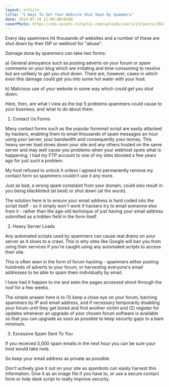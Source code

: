 ```yaml
---
layout: article
title: "5 Ways To Get Your Website Shut Down By Spammers"
date: 2014-07-29 11:09:00+0200
coverPhoto: https://cms-assets.tutsplus.com/uploads/users/23/posts/29427/image/how-to-stop-getting-spam-junk-email.jpg
---
```



Every day spammers hit thousands of websites and a number of these are shut down by their ISP or webhost for "abuse".

Damage done by spammers can take two forms:

a) General annoyance such as posting adverts on your forum or spam comments on your blog which are irritating and time-consuming to resolve but are unlikely to get you shut down. There are, however, cases in which even this damage could get you into some hot water with your host.

b) Malicious use of your website in some way which *could* get you shut down.

Here, then, are what I view as the top 5 problems spammers could cause to your business, and what to do about them.

1) Contact Us Forms

Many contact forms such as the popular formmail script are easily attacked by hackers, enabling them to email thousands of spam messages an hour using *your* server, *your* bandwidth and consequently *your* money. This heavy server load slows down your site and any others hosted on the same server and may well cause you problems when your webhost spots what is happening. I had my FTP account to one of my sites blocked a few years ago for just such a problem.

My host refused to unlock it unless I agreed to permanently remove my contact form so spammers couldn't use it any more.

Just as bad, a wrong spam complaint from your domain, could also result in you being blacklisted (at best) or shut down (at the worst).

The solution here is to ensure your email address is hard coded into the script itself - so it simply won't work if hackers try to email someone else from it - rather than the age-old technique of just having your email address submitted as a hidden field in the form itself.

2) Heavy Server Loads

Any automated scripts used by spammers can cause real drains on your server as it slows to a crawl. This is why sites like Google will ban you from using their services if you're caught using any automated scripts to access their site.

This is often seen in the form of forum hacking - spammers either posting hundreds of adverts to your forum, or harvesting everyone's email addresses to be able to spam them individually by email.

I have had it happen to me and seen the pages accessed shoot through the roof for a few weeks.

The simple answer here is to (1) keep a close eye on your forum, banning spammers by IP and email address, and if necessary temporarily disabling your forum until they get bored and find another victim and (2) register for updates whenever an upgrade of your chosen forum software is available so that you can upgrade as soon as possible to keep security gaps to a bare minimum.

3) Excessive Spam Sent To You

If you received 5,000 spam emails in the next hour you can be sure your host would take note.

So keep your email address as private as possible.

*Don't* actively give it out on your site as spambots can easily harvest this information. Give it as an image file if you have to, or use a secure contact form or help desk script to really improve security.
